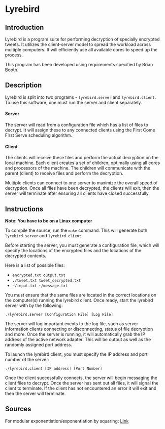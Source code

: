 # Lyrebird

Introduction
------------
Lyrebird is a program suite for performing decryption of specially encrypted tweets. It utilizes the client-server model to spread the workload across multiple computers. It will efficiently use all available cores to speed up the process.

This program has been developed using requirements specified by Brian Booth.

Description
-----------
Lyrebird is split into two programs - `lyrebird.server` and `lyrebird.client`. To use this software, one must run the server and client separately.

#### Server
The server will read from a configuration file which has a list of files to decrypt. It will assign these to any connected clients using the First Come First Serve scheduling algorithm.

#### Client
The clients will receive these files and perform the actual decryption on the local machine. Each client creates a set of children, optimally using all cores and processors of the machine. The children will communicate with the parent (client) to receive files and perform the decryption.

Multiple clients can connect to one server to maximize the overall speed of decryption. Once all files have been decrypted, the clients will exit, then the server will terminate after ensuring all clients have closed successfully.

Instructions
------------
**Note: You have to be on a Linux computer**

To compile the source, run the `make` command. This will generate both `lyrebird.server` and `lyrebird.client`.


Before starting the server, you must generate a configuration file, which will specify the locations of the encrypted files and the locations of the decrypted contents.

Here is a list of possible files:

* `encrypted.txt output.txt`
* `./tweet.txt tweet_decrypted.txt`
* `~/input.txt ~/message.txt`

You must ensure that the same files are located in the correct locations on the computer(s) running the lyrebird client. Once ready, start the lyrebird server with by the following:

```
./lyrebird.server [Configuration File] [Log File]
```

The server will log important events to the log file, such as server information clients connecting or disconnecting, status of file decryption and more. Once the server is running, it will automatically grab the IP address of the active network adapter. This will be output as well as the randomly assigned port address.

To launch the lyrebird client, you must specify the IP address and port number of the server:

```
./lyrebird.client [IP address] [Port Number]
```

Once the client successfully connects, the server will begin messaging the client files to decrypt. Once the server has sent out all files, it will signal the client to terminate. If the client has not encountered an error it will exit and then the server will terminate.


Sources
-------
For modular exponentiation/exponentiation by squaring: [Link](http://homepages.math.uic.edu/~leon/cs-mcs401-s08/handouts/fastexp.pdf)